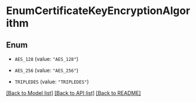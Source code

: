 # EnumCertificateKeyEncryptionAlgorithm

## Enum


* `AES_128` (value: `"AES_128"`)

* `AES_256` (value: `"AES_256"`)

* `TRIPLEDES` (value: `"TRIPLEDES"`)


[[Back to Model list]](../README.md#documentation-for-models) [[Back to API list]](../README.md#documentation-for-api-endpoints) [[Back to README]](../README.md)


